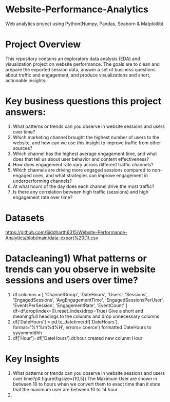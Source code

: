 # Website-Performance-Analytics
Web analytics project using Python(Numpy, Pandas, Seaborn &amp; Matplotlib)
# Project Overview
This repository contains an exploratory data analysis (EDA) and visualization project on website performance. The goals are to clean and prepare the exported session data, answer a set of business questions about traffic and engagement, and produce visualizations and short, actionable insights.

# Key business questions this project answers:
1) What patterns or trends can you observe in website sessions and users over time?
2) Which marketing channel brought the highest number of users to the website, and how can we use this insight to improve traffic from other sources?
3) Which channel has the highest average engagement time, and what does that tell us about user behavior and content effectiveness?
4) How does engagement rate vary across different traffic channels?
5) Which channels are driving more engaged sessions compared to non-engaged ones, and what strategies can improve engagement in underperforming channels?
6) At what hours of the day does each channel drive the most traffic?
7) Is there any correlation between high traffic (sessions) and high engagement rate over time?

# Datasets
https://github.com/Siddharth6315/Website-Performance-Analytics/blob/main/data-export%20(1).csv

# Datacleaning1) What patterns or trends can you observe in website sessions and users over time?
1) df.columns = [
    'ChannelGroup', 'DateHours', 'Users', 'Sessions', 'EngagedSessions',
    'AvgEngagementTime', 'EngagedSessionsPerUser', 'EventsPerSession', 'EngagementRate', 'EventCount'
]
df=df.drop(index=0).reset_index(drop=True)
Give a short and meaningfull headings to the colunms and drop unnecessary columns
2) df['DateHours'] = pd.to_datetime(df['DateHours'], format='%Y%m%d%H', errors='coerce')
   formatted DateHours to yyyymmddhh
3) df['Hour']=df['DateHours'].dt.hour
   created new colunm Hour
# Key Insights
1) What patterns or trends can you observe in website sessions and users over time?plt.figure(figsize=(10,5))
The Maximum User are shown in between 16 to hours when we convert them to exact time than it state that the maximum user are between 10 to 14 hour
2)

   


